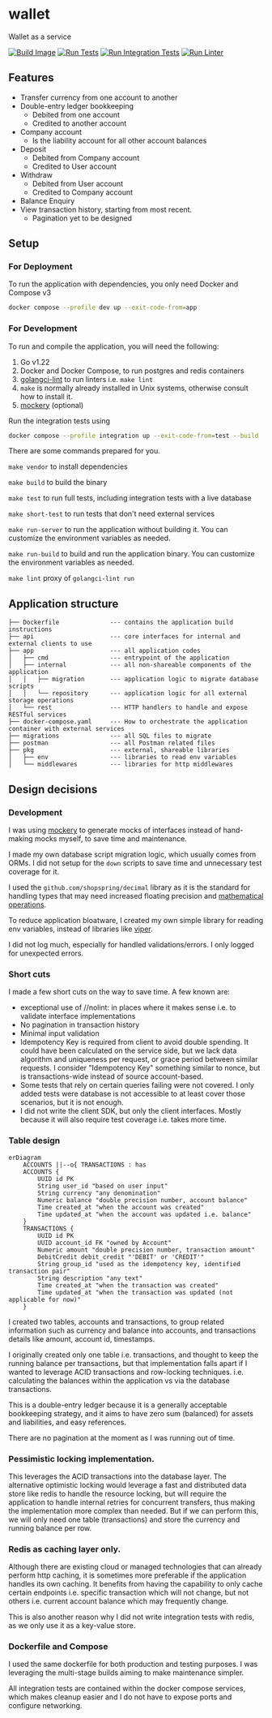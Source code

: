 # wallet

Wallet as a service

[![Build Image](https://github.com/devshark/wallet/actions/workflows/build-image.yaml/badge.svg)](https://github.com/devshark/wallet/actions/workflows/build-image.yaml)
[![Run Tests](https://github.com/devshark/wallet/actions/workflows/run-tests.yaml/badge.svg)](https://github.com/devshark/wallet/actions/workflows/run-tests.yaml)
[![Run Integration Tests](https://github.com/devshark/wallet/actions/workflows/run-integration-test.yaml/badge.svg)](https://github.com/devshark/wallet/actions/workflows/run-integration-test.yaml)
[![Run Linter](https://github.com/devshark/wallet/actions/workflows/linter.yaml/badge.svg)](https://github.com/devshark/wallet/actions/workflows/linter.yaml)

## Features

- Transfer currency from one account to another
- Double-entry ledger bookkeeping
  - Debited from one account
  - Credited to another account
- Company account
  - Is the liability account for all other account balances
- Deposit
  - Debited from Company account
  - Credited to User account
- Withdraw
  - Debited from User account
  - Credited to Company account
- Balance Enquiry
- View transaction history, starting from most recent.
  - Pagination yet to be designed

## Setup

### For Deployment

To run the application with dependencies, you only need Docker and Compose v3

```sh
docker compose --profile dev up --exit-code-from=app
```

### For Development

To run and compile the application, you will need the following:

1. Go v1.22
2. Docker and Docker Compose, to run postgres and redis containers
3. [golangci-lint](https://github.com/golangci/golangci-lint) to run linters i.e. `make lint`
4. `make` is normally already installed in Unix systems, otherwise consult how to install it.
5. [mockery](https://github.com/vektra/mockery) (optional)

Run the integration tests using

```sh
docker compose --profile integration up --exit-code-from=test --build
```

There are some commands prepared for you.

`make vendor` to install dependencies

`make build` to build the binary

`make test` to run full tests, including integration tests with a live database

`make short-test` to run tests that don't need external services

`make run-server` to run the application without building it. You can customize the environment variables as needed.

`make run-build` to build and run the application binary. You can customize the environment variables as needed.

`make lint` proxy of `golangci-lint run`

## Application structure

```code
├── Dockerfile              --- contains the application build instructions
├── api                     --- core interfaces for internal and external clients to use
├── app                     --- all application codes
│   ├── cmd                 --- entrypoint of the application
│   ├── internal            --- all non-shareable components of the application
│   │   ├── migration       --- application logic to migrate database scripts
│   │   └── repository      --- application logic for all external storage operations
│   └── rest                --- HTTP handlers to handle and expose RESTful services
├── docker-compose.yaml     --- How to orchestrate the application container with external services
├── migrations              --- all SQL files to migrate
├── postman                 --- all Postman related files
├── pkg                     --- external, shareable libraries
│   ├── env                 --- libraries to read env variables
│   └── middlewares         --- libraries for http middlewares
```

## Design decisions

### Development

I was using [mockery](https://github.com/vektra/mockery) to generate mocks of interfaces instead of hand-making mocks myself, to save time and maintenance.

I made my own database script migration logic, which usually comes from ORMs. I did not setup for the `down` scripts to save time and unnecessary test coverage for it.

I used the `github.com/shopspring/decimal` library as it is the standard for handling types that may need increased floating precision and [mathematical operations](https://0.30000000000000004.com/).

To reduce application bloatware, I created my own simple library for reading env variables, instead of libraries like [viper](https://github.com/spf13/viper).

I did not log much, especially for handled validations/errors. I only logged for unexpected errors.

### Short cuts

I made a few short cuts on the way to save time. A few known are:

- exceptional use of //nolint: in places where it makes sense i.e. to validate interface implementations
- No pagination in transaction history
- Minimal input validation
- Idempotency Key is required from client to avoid double spending. It could have been calculated on the service side, but we lack data algorithm and uniqueness per request, or grace period between similar requests. I consider "Idempotency Key" something similar to nonce, but is transactions-wide instead of source account-based.
- Some tests that rely on certain queries failing were not covered. I only added tests were database is not accessible to at least cover those scenarios, but it is not enough.
- I did not write the client SDK, but only the client interfaces. Mostly because it will also require test coverage i.e. takes more time.

### Table design

```mermaid
erDiagram
    ACCOUNTS ||--o{ TRANSACTIONS : has
    ACCOUNTS {
        UUID id PK
        String user_id "based on user input"
        String currency "any denomination"
        Numeric balance "double precision number, account balance"
        Time created_at "when the account was created"
        Time updated_at "when the account was updated i.e. balance"
    }
    TRANSACTIONS {
        UUID id PK
        UUID account_id FK "owned by Account"
        Numeric amount "double precision number, transaction amount"
        DebitCredit debit_credit "'DEBIT' or 'CREDIT'"
        String group_id "used as the idempotency key, identified transaction pair"
        String description "any text"
        Time created_at "when the transaction was created"
        Time updated_at "when the transaction was updated (not applicable for now)"
    }
```

I created two tables, accounts and transactions, to group related information such as currency and balance into accounts, and transactions details like amount, account id, timestamps.

I originally created only one table i.e. transactions, and thought to keep the running balance per transactions, but that implementation falls apart if I wanted to leverage ACID transactions and row-locking techniques. i.e. calculating the balances within the application vs via the database transactions.

This is a double-entry ledger because it is a generally acceptable bookkeeping strategy, and it aims to have zero sum (balanced) for assets and liabilities, and easy references.

There are no pagination at the moment as I was running out of time.

### Pessimistic locking implementation.

This leverages the ACID transactions into the database layer.
The alternative optimistic locking would leverage a fast and distributed data store like redis to handle the resource locking, but will require the application to handle internal retries for concurrent transfers, thus making the implementation more complex than needed. But if we can perform this, we will only need one table (transactions) and store the currency and running balance per row.

### Redis as caching layer only.

Although there are existing cloud or managed technologies that can already perform http caching, it is sometimes more preferable if the application handles its own caching. It benefits from having the capability to only cache certain endpoints i.e. specific transaction which will not change, but not others i.e. current account balance which may frequently change.

This is also another reason why I did not write integration tests with redis, as we only use it as a key-value store.

### Dockerfile and Compose

I used the same dockerfile for both production and testing purposes. I was leveraging the multi-stage builds aiming to make maintenance simpler.

All integration tests are contained within the docker compose services, which makes cleanup easier and I do not have to expose ports and configure networking.
